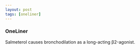 ```yaml
---
layout: post
tags: [oneliner]
---
```



### OneLiner

Salmeterol causes bronchodilation as a long-acting β2-agonist.
